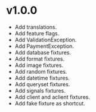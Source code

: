 # v1.0.0

- Add translations.
- Add feature flags.
- Add ValidationException.
- Add PaymentException.
- Add database fixtures.
- Add format fixtures.
- Add image fixtures.
- Add random fixtures.
- Add datetime fixtures.
- Add queryset fixtures.
- Add signals fixtures.
- Add client and aclient fixtures.
- Add fake fixture as shortcut.
